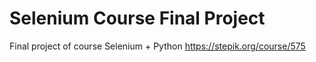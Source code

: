 # Selenium Course Final Project
Final project of course Selenium + Python https://stepik.org/course/575
